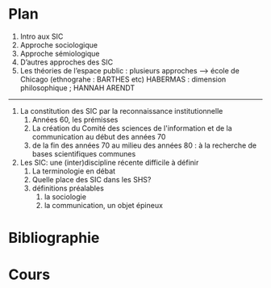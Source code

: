 # Plan

1. Intro aux SIC
2. Approche sociologique
3. Approche sémiologique
4. D’autres approches des SIC
5. Les théories de l’espace public : plusieurs approches —&gt; école de Chicago \(ethnograhe : BARTHES etc\) HABERMAS : dimension philosophique ; HANNAH ARENDT

-----------

1. La constitution des SIC par la reconnaissance institutionnelle
   1. Années 60, les prémisses
   2. La création du Comité des sciences de l'information et de la communication au début des années 70
   3. de la fin des années 70 au milieu des années 80 : à la recherche de bases scientifiques communes
2. Les SIC: une \(inter\)discipline récente difficile à définir
   1. La terminologie en débat
   2. Quelle place des SIC dans les SHS?
   3. définitions préalables
      1. la sociologie
      2. la communication, un objet épineux



# Bibliographie



# Cours









